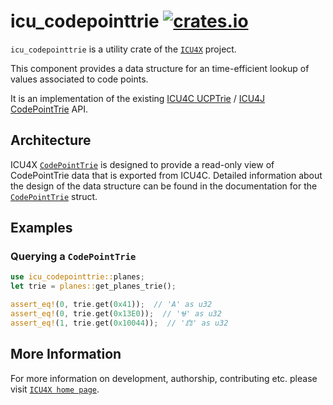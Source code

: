 # icu_codepointtrie [![crates.io](http://meritbadge.herokuapp.com/icu_codepointtrie)](https://crates.io/crates/icu_codepointtrie)

`icu_codepointtrie` is a utility crate of the [`ICU4X`] project.

This component provides a data structure for an time-efficient lookup of values
associated to code points.

It is an implementation of the existing [ICU4C UCPTrie](https://unicode-org.github.io/icu-docs/apidoc/released/icu4c/ucptrie_8h.html)
/ [ICU4J CodePointTrie](https://unicode-org.github.io/icu-docs/apidoc/dev/icu4j/) API.

## Architecture

ICU4X [`CodePointTrie`](crate::codepointtrie::CodePointTrie) is designed to provide a read-only view of CodePointTrie data that is exported
from ICU4C. Detailed information about the design of the data structure can be found in the documentation
for the [`CodePointTrie`](crate::codepointtrie::CodePointTrie) struct.

## Examples

### Querying a `CodePointTrie`

```rust
use icu_codepointtrie::planes;
let trie = planes::get_planes_trie();

assert_eq!(0, trie.get(0x41));  // 'A' as u32
assert_eq!(0, trie.get(0x13E0));  // 'Ꮰ' as u32
assert_eq!(1, trie.get(0x10044));  // '𐁄' as u32
```

[`ICU4X`]: ../icu/index.html

## More Information

For more information on development, authorship, contributing etc. please visit [`ICU4X home page`](https://github.com/unicode-org/icu4x).
